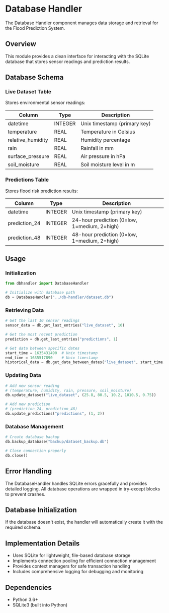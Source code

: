 # Database Handler

The Database Handler component manages data storage and retrieval for the Flood Prediction System.

## Overview

This module provides a clean interface for interacting with the SQLite database that stores sensor readings and prediction results.

## Database Schema

### Live Dataset Table

Stores environmental sensor readings:

| Column | Type | Description |
|--------|------|-------------|
| datetime | INTEGER | Unix timestamp (primary key) |
| temperature | REAL | Temperature in Celsius |
| relative_humidity | REAL | Humidity percentage |
| rain | REAL | Rainfall in mm |
| surface_pressure | REAL | Air pressure in hPa |
| soil_moisture | REAL | Soil moisture level in m |

### Predictions Table

Stores flood risk prediction results:

| Column | Type | Description |
|--------|------|-------------|
| datetime | INTEGER | Unix timestamp (primary key) |
| prediction_24 | INTEGER | 24-hour prediction (0=low, 1=medium, 2=high) |
| prediction_48 | INTEGER | 48-hour prediction (0=low, 1=medium, 2=high) |

## Usage

### Initialization

```python
from dbhandler import DatabaseHandler

# Initialize with database path
db = DatabaseHandler("../db-handler/dataset.db")
```

### Retrieving Data

```python
# Get the last 10 sensor readings
sensor_data = db.get_last_entries("live_dataset", 10)

# Get the most recent prediction
prediction = db.get_last_entries("predictions", 1)

# Get data between specific dates
start_time = 1635431490  # Unix timestamp
end_time = 1635517890    # Unix timestamp
historical_data = db.get_data_between_dates("live_dataset", start_time, end_time)
```

### Updating Data

```python
# Add new sensor reading
# (temperature, humidity, rain, pressure, soil_moisture)
db.update_dataset("live_dataset", (25.8, 80.5, 10.2, 1010.5, 0.75))

# Add new prediction
# (prediction_24, prediction_48)
db.update_predictions("predictions", (1, 2))
```

### Database Management

```python
# Create database backup
db.backup_database("backup/dataset_backup.db")

# Close connection properly
db.close()
```

## Error Handling

The DatabaseHandler handles SQLite errors gracefully and provides detailed logging. All database operations are wrapped in try-except blocks to prevent crashes.

## Database Initialization

If the database doesn't exist, the handler will automatically create it with the required schema.

## Implementation Details

- Uses SQLite for lightweight, file-based database storage
- Implements connection pooling for efficient connection management
- Provides context managers for safe transaction handling
- Includes comprehensive logging for debugging and monitoring

## Dependencies

- Python 3.6+
- SQLite3 (built into Python)

